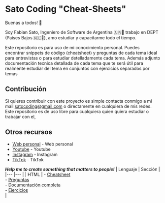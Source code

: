 # Sato Coding "Cheat-Sheets"

Buenas a todos! 👋

Soy Fabian Sato, Ingeniero de Software de Argentina 🇦🇷🧉  trabajo en DEPT (Países Bajos 🇳🇱🌷), amo estudiar y capacitarme todo el tiempo.

Este repositorio es para uso de mi conocimiento personal. Puedes encontrar snippets de código (cheatsheet) y preguntas de cada tema ideal para entrevistas o para estudiar detelladamente cada tema. Además adjunto documentación tecnica detallada de cada tema que te será útil para realmente estudiar del tema en conjuntos con ejercicios separados por temas

## Contribución

Si quieres contribuir con este proyecto es simple contacta conmigo a mi mail satocoding@gmail.com o directamente en cualquiera de mis redes. Este repositorio es de uso libre para cualquiera quien quiera estudiar o trabajar con el,


## Otros recursos

- [Web personal](https://) - Web personal
- [Youtube](https://) - Youtube
- [Instagram](https:) - Instagram
- [TikTok](https:) - TikTok



***Help me to create something that matters to people!***
|   Lenguaje	|   Sección	|
|---	|---	|
|  HTML 	| - [Cheatsheet](#introduction)<br> - [Preguntas](#how-to-use-repo)<br> - [Documentación completa](#introduction)<br> - [Ejercicios](#how-to-use-repo)<br>  	|



